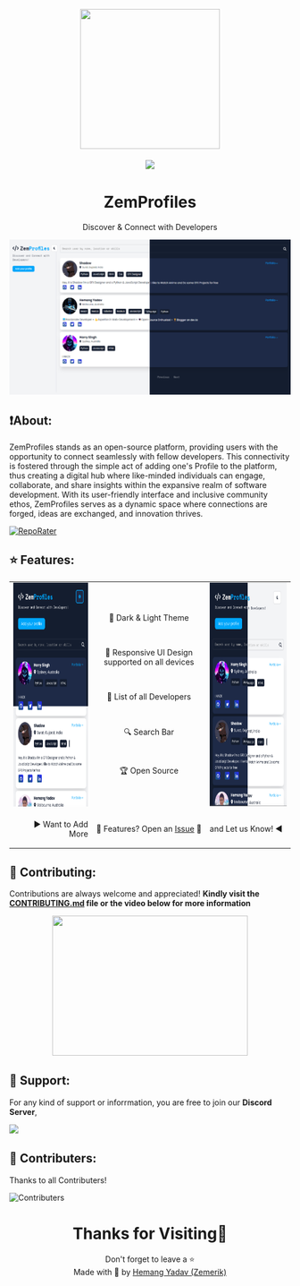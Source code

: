 <p align = "center">

<img src = "public/favicon.png" style = "height:250px;width:250px">

<br>

<br>

<img src = "https://skillicons.dev/icons?i=javascript,css,html,react,nodejs,vscode,vercel,github&perline=25">

</p>

<h1 align = "center">
  ZemProfiles
</h1>

<p align = "center">
  Discover & Connect with Developers
</p>

<p align = "center">
  <img src = "public/Screenshot.png">
</p>

## ❗About:

ZemProfiles stands as an open-source platform, providing users with the opportunity to connect seamlessly with fellow developers. This connectivity is fostered through the simple act of adding one's Profile to the platform, thus creating a digital hub where like-minded individuals can engage, collaborate, and share insights within the expansive realm of software development. With its user-friendly interface and inclusive community ethos, ZemProfiles serves as a dynamic space where connections are forged, ideas are exchanged, and innovation thrives.

[![RepoRater](https://repo-rater.eddiehub.io/api/badge?owner=Zemerik&name=Zemprofiles)](https://repo-rater.eddiehub.io/rate?owner=Zemerik&name=ZemProfiles)

## ⭐ Features:

<table align = "center">
  <tr>
    <td>
      <img src = "public/horizontal_screenshot.png" style = "height: 400px; width: 250px">
    </td>
    <td>
      <p align = "center">
        👀 Dark & Light Theme
      </p>
      <br>
      <p align = "center">
        📱 Responsive UI Design supported on all devices
      </p>
      <br>
      <p align = "center">
        📃 List of all Developers
      </p>
      <br>
      <p align = "center">
        🔍 Search Bar
      </p>
      <br>
      <p align = "center">
        🏆 Open Source
      </p>
    </td>
    <td>

  <img src = "public/vertical_screenshot.png" style = "height: 400px; width: 250px">
    </td>
  </tr>
  <tr>
    <td>
      <p align = "right">
       ▶️ Want to Add More
      </p>
    </td>
    <td>
      <p align = "center">
       🚥 Features? Open an <a href = "https://github.com/Zemerik/Zemprofiles/issues">Issue</a> 🚥
      </p>
    </td>
    <td>
      <p align = "left">
        and Let us Know! ◀️
      </p> 
    </td>
  </tr>
</table>

## 🤝 Contributing:

Contributions are always welcome and appreciated! **Kindly visit the [CONTRIBUTING.md](https://github.com/Zemerik/ZemProfiles/blob/main/CONTRIBUTING.md) file or the video below for more information**
    
<p align = "center">

<a href = "https://www.youtube.com/watch?v=Qtm55EaAFPc">
  <img src = "https://ytcards.demolab.com/?id=Qtm55EaAFPc&title=How+to+contribute+to+ZemProfiles%3F&lang=en&timestamp=1717596771&background_color=%230d1117&title_color=%23ffffff&stats_color=%23dedede&max_title_lines=1&width=250&border_radius=5&duration=159 "How to contribute to ZemProfiles?" style = "height: 250px;width: 350px">
</a>

## 💁 Support:

For any kind of support or inforrmation, you are free to join our **Discord Server**,

<a href = "https://discord.gg/UF9KsmuGbr">
  <img src = "https://invidget.switchblade.xyz/UF9KsmuGbr">
</a>

## 🥳 Contributers:

Thanks to all Contributers!

![Contributers](https://contrib.rocks/image?repo=Zemerik/ZemProfiles)

<h1 align = "center">
  Thanks for Visiting🙏
</h1>

<p align = "center">
  Don't forget to leave a ⭐
  <br>
  Made with 💖 by <a href = "https://github.com/Zemerik">Hemang Yadav (Zemerik)</a>
</p>
